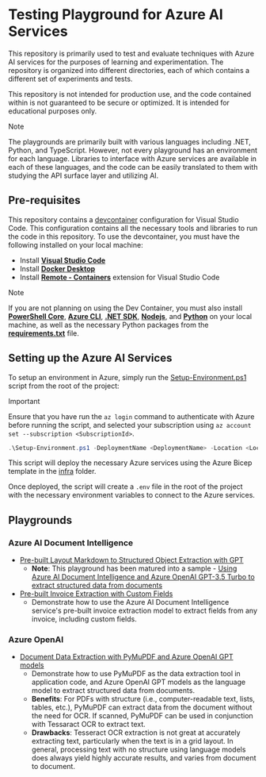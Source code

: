 # Testing Playground for Azure AI Services

This repository is primarily used to test and evaluate techniques with Azure AI services for the purposes of learning and experimentation. The repository is organized into different directories, each of which contains a different set of experiments and tests.

This repository is not intended for production use, and the code contained within is not guaranteed to be secure or optimized. It is intended for educational purposes only.

> [!NOTE]
> The playgrounds are primarily built with various languages including .NET, Python, and TypeScript. However, not every playground has an environment for each language. Libraries to interface with Azure services are available in each of these languages, and the code can be easily translated to them with studying the API surface layer and utilizing AI.

## Pre-requisites

This repository contains a [devcontainer](./.devcontainer) configuration for Visual Studio Code. This configuration contains all the necessary tools and libraries to run the code in this repository. To use the devcontainer, you must have the following installed on your local machine:

- Install [**Visual Studio Code**](https://code.visualstudio.com/download)
- Install [**Docker Desktop**](https://www.docker.com/products/docker-desktop)
- Install [**Remote - Containers**](https://marketplace.visualstudio.com/items?itemName=ms-vscode-remote.remote-containers) extension for Visual Studio Code

> [!NOTE]
> If you are not planning on using the Dev Container, you must also install [**PowerShell Core**](https://docs.microsoft.com/en-us/powershell/scripting/install/installing-powershell), [**Azure CLI**](https://docs.microsoft.com/en-us/cli/azure/install-azure-cli), [**.NET SDK**](https://dotnet.microsoft.com/download), [**Nodejs**](https://nodejs.org/en/download/), and [**Python**](https://www.python.org/) on your local machine, as well as the necessary Python packages from the [**requirements.txt**](./requirements.txt) file. 

## Setting up the Azure AI Services

To setup an environment in Azure, simply run the [Setup-Environment.ps1](./Setup-Environment.ps1) script from the root of the project:

> [!IMPORTANT]
> Ensure that you have run the `az login` command to authenticate with Azure before running the script, and selected your subscription using `az account set --subscription <SubscriptionId>`.

```powershell
.\Setup-Environment.ps1 -DeploymentName <DeploymentName> -Location <Location> -SkipInfrastructure $false
```

This script will deploy the necessary Azure services using the Azure Bicep template in the [infra](./infra/main.bicep) folder.

Once deployed, the script will create a `.env` file in the root of the project with the necessary environment variables to connect to the Azure services.

## Playgrounds

### Azure AI Document Intelligence

- [Pre-built Layout Markdown to Structured Object Extraction with GPT](./playgrounds/DocumentIntelligence/Prebuilt-Layout-Markdown-GPT-Data-Extraction/Playground.ipynb)
  - **Note**: This playground has been matured into a sample - [Using Azure AI Document Intelligence and Azure OpenAI GPT-3.5 Turbo to extract structured data from documents](https://github.com/jamesmcroft/azure-document-intelligence-markdown-to-openai-data-extraction-sample)
- [Pre-built Invoice Extraction with Custom Fields](./playgrounds/DocumentIntelligence/Prebuilt-Invoice-Custom-Field-Extraction/Playground.ipynb)
  - Demonstrate how to use the Azure AI Document Intelligence service's pre-built invoice extraction model to extract fields from any invoice, including custom fields.

### Azure OpenAI

- [Document Data Extraction with PyMuPDF and Azure OpenAI GPT models](./playgrounds/OpenAI/PyMuPDF-Data-Extraction/Playground.ipynb)
  - Demonstrate how to use PyMuPDF as the data extraction tool in application code, and Azure OpenAI GPT models as the language model to extract structured data from documents.
  - **Benefits**: For PDFs with structure (i.e., computer-readable text, lists, tables, etc.), PyMuPDF can extract data from the document without the need for OCR. If scanned, PyMuPDF can be used in conjunction with Tessaract OCR to extract text.
  - **Drawbacks**: Tesseract OCR extraction is not great at accurately extracting text, particularly when the text is in a grid layout. In general, processing text with no structure using language models does always yield highly accurate results, and varies from document to document.